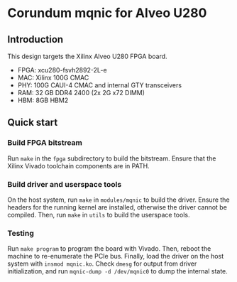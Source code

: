 # Corundum mqnic for Alveo U280

## Introduction

This design targets the Xilinx Alveo U280 FPGA board.

* FPGA: xcu280-fsvh2892-2L-e
* MAC: Xilinx 100G CMAC
* PHY: 100G CAUI-4 CMAC and internal GTY transceivers
* RAM: 32 GB DDR4 2400 (2x 2G x72 DIMM)
* HBM: 8GB HBM2

## Quick start

### Build FPGA bitstream

Run `make` in the `fpga` subdirectory to build the bitstream.  Ensure that the Xilinx Vivado toolchain components are in PATH.

### Build driver and userspace tools

On the host system, run `make` in `modules/mqnic` to build the driver.  Ensure the headers for the running kernel are installed, otherwise the driver cannot be compiled.  Then, run `make` in `utils` to build the userspace tools.

### Testing

Run `make program` to program the board with Vivado.  Then, reboot the machine to re-enumerate the PCIe bus.  Finally, load the driver on the host system with `insmod mqnic.ko`.  Check `dmesg` for output from driver initialization, and run `mqnic-dump -d /dev/mqnic0` to dump the internal state.
